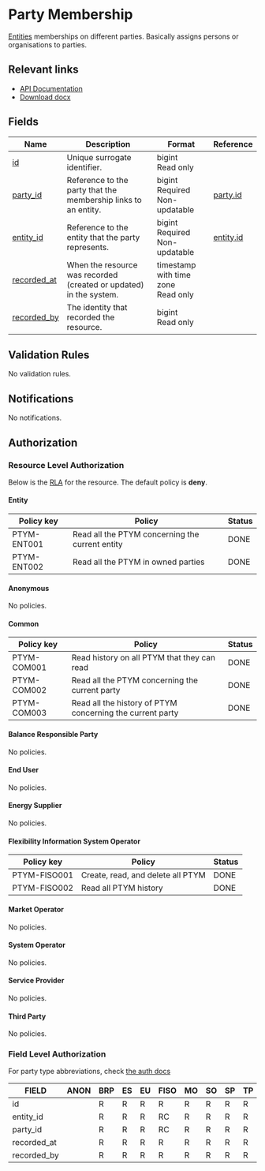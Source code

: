 # Party Membership

[Entities](entity.md) memberships on different parties. Basically assigns
persons or organisations to parties.

## Relevant links

* [API Documentation](../api/v0/index.html#/operations/list_party_membership)
* [Download docx](../download/party_membership.docx)

## Fields

| Name                                                                  | Description                                                        | Format                                 | Reference                       |
|-----------------------------------------------------------------------|--------------------------------------------------------------------|----------------------------------------|---------------------------------|
| <a name="field-id" href="#field-id">id</a>                            | Unique surrogate identifier.                                       | bigint<br/>Read only                   |                                 |
| <a name="field-party_id" href="#field-party_id">party_id</a>          | Reference to the party that the membership links to an entity.     | bigint<br/>Required<br/>Non-updatable  | [party.id](party.md#field-id)   |
| <a name="field-entity_id" href="#field-entity_id">entity_id</a>       | Reference to the entity that the party represents.                 | bigint<br/>Required<br/>Non-updatable  | [entity.id](entity.md#field-id) |
| <a name="field-recorded_at" href="#field-recorded_at">recorded_at</a> | When the resource was recorded (created or updated) in the system. | timestamp with time zone<br/>Read only |                                 |
| <a name="field-recorded_by" href="#field-recorded_by">recorded_by</a> | The identity that recorded the resource.                           | bigint<br/>Read only                   |                                 |

## Validation Rules

No validation rules.

## Notifications

No notifications.

## Authorization

### Resource Level Authorization

Below is the [RLA](../technical/auth.md#resource-level-authorization-rla) for the
resource. The default policy is **deny**.

#### Entity

| Policy key  | Policy                                          | Status |
|-------------|-------------------------------------------------|--------|
| PTYM-ENT001 | Read all the PTYM concerning the current entity | DONE   |
| PTYM-ENT002 | Read all the PTYM in owned parties              | DONE   |

#### Anonymous

No policies.

#### Common

| Policy key  | Policy                                                    | Status |
|-------------|-----------------------------------------------------------|--------|
| PTYM-COM001 | Read history on all PTYM that they can read               | DONE   |
| PTYM-COM002 | Read all the PTYM concerning the current party            | DONE   |
| PTYM-COM003 | Read all the history of PTYM concerning the current party | DONE   |

#### Balance Responsible Party

No policies.

#### End User

No policies.

#### Energy Supplier

No policies.

#### Flexibility Information System Operator

| Policy key   | Policy                            | Status |
|--------------|-----------------------------------|--------|
| PTYM-FISO001 | Create, read, and delete all PTYM | DONE   |
| PTYM-FISO002 | Read all PTYM history             | DONE   |

#### Market Operator

No policies.

#### System Operator

No policies.

#### Service Provider

No policies.

#### Third Party

No policies.

### Field Level Authorization

For party type abbreviations, check [the auth docs](../technical/auth.md#party-market-actors)

| FIELD       | ANON | BRP | ES | EU | FISO | MO | SO | SP | TP |
|-------------|------|-----|----|----|------|----|----|----|----|
| id          |      | R   | R  | R  | R    | R  | R  | R  | R  |
| entity_id   |      | R   | R  | R  | RC   | R  | R  | R  | R  |
| party_id    |      | R   | R  | R  | RC   | R  | R  | R  | R  |
| recorded_at |      | R   | R  | R  | R    | R  | R  | R  | R  |
| recorded_by |      | R   | R  | R  | R    | R  | R  | R  | R  |
